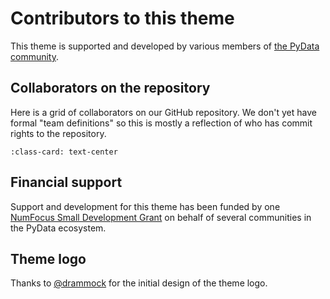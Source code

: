 # Contributors to this theme

This theme is supported and developed by various members of [the PyData community](https://pydata.org).

## Collaborators on the repository

Here is a grid of collaborators on our GitHub repository.
We don't yet have formal "team definitions" so this is mostly a reflection of who has commit rights to the repository.

```{gallery-grid} ../_static/contributors.yaml
:class-card: text-center
```

## Financial support

Support and development for this theme has been funded by one [NumFocus Small Development Grant](https://numfocus.org/programs/small-development-grants) on behalf of several communities in the PyData ecosystem.

## Theme logo

Thanks to [@drammock](https://github.com/drammock) for the initial design of the theme logo.
